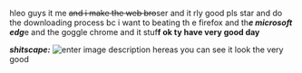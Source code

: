 hleo guys it me ~~and i make the web bro~~ser and it rly good pls star and do the downloading process bc i want to beating th e firefox and th***e microsoft edg***e and the goggle chrome and it stuf**f ok ty have very good day**



***shitscape:***
![enter image description here](https://cdn.discordapp.com/attachments/978783217492582430/1305082465832144917/shitscape.png?ex=6731bc43&is=67306ac3&hm=040b69c273742c81e907f6fa21f75461065293b481c62a3a80d9eaeb044f5843&)as you can see it look the very good